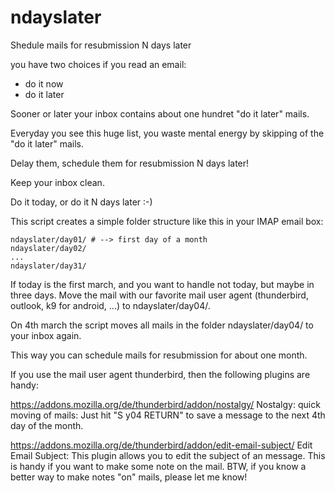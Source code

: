 # ndayslater
Shedule mails for resubmission N days later

you have two choices if you read an email:

 - do it now
 - do it later

Sooner or later your inbox contains about one hundret "do it later" mails.

Everyday you see this huge list, you waste mental energy by skipping of the "do it later" mails.

Delay them, schedule them for resubmission N days later!

Keep your inbox clean.

Do it today, or do it N days later :-)

This script creates a simple folder structure like this in your IMAP email box:

```
ndayslater/day01/ # --> first day of a month
ndayslater/day02/
...
ndayslater/day31/
```
If today is the first march, and you want to handle not today, but maybe in three days. Move the mail with our favorite mail user agent (thunderbird, outlook, k9 for android, ...) to ndayslater/day04/.

On 4th march the script moves all mails in the folder ndayslater/day04/ to your inbox again.

This way you can schedule mails for resubmission for about one month.

If you use the mail user agent thunderbird, then the following plugins are handy:

https://addons.mozilla.org/de/thunderbird/addon/nostalgy/ Nostalgy: quick moving of mails: Just hit "S y04 RETURN" to save a message to the next 4th day of the month.

https://addons.mozilla.org/de/thunderbird/addon/edit-email-subject/ Edit Email Subject: This plugin allows you to edit the subject of an message. This is handy if you want to make some note  on the mail. BTW, if you know a better way to make notes "on" mails, please let me know!






